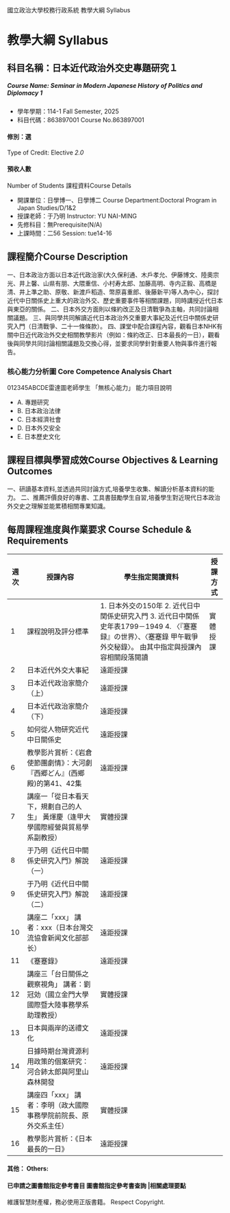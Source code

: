 國立政治大學校務行政系統 教學大綱 Syllabus
# 教學大綱 Syllabus
##  科目名稱：日本近代政治外交史專題研究１
#####  Course Name: Seminar in Modern Japanese History of Politics and Diplomacy 1
  * 學年學期：114-1 Fall Semester, 2025 
  * 科目代碼：863897001 Course No.863897001
#### 修別：選
Type of Credit: Elective 
_2.0_
#### 預收人數
Number of Students
課程資料Course Details
  * 開課單位：日學博一、日學博二 Course Department:Doctoral Program in Japan Studies/D/1&2 
  * 授課老師：于乃明 Instructor: YU NAI-MING 
  * 先修科目：無Prerequisite(N/A)
  * 上課時間：二56 Session: tue14-16
##  課程簡介Course Description
一、日本政治方面以日本近代政治家(大久保利通、木戶孝允、伊藤博文、陸奧宗光、井上馨、山県有朋、大隈重信、小村寿太郎、加藤高明、寺内正毅、高橋是清、井上準之助、原敬、新渡戶稻造、幣原喜重郎、後藤新平)等人為中心，探討近代中日關係史上重大的政治外交、歷史重要事件等相關課題，同時講授近代日本與東亞的關係。
二、日本外交方面則以條約改正及日清戰爭為主軸，共同討論相關議題。
三、與同學共同解讀近代日本政治外交重要大事紀及近代日中關係史研究入門（日清戰爭、二十一條條款）。
四、課堂中配合課程內容，觀看日本NHK有關中日近代政治外交史相關教學影片（例如：條約改正、日本最長的一日），觀看後與同學共同討論相關議題及交換心得，並要求同學針對重要人物與事件進行報告。
###  核心能力分析圖 Core Competence Analysis Chart
012345ABCDE雷達圖老師學生
「無核心能力」 
能力項目說明
  * A. 專題研究
  * B. 日本政治法律
  * C. 日本經濟社會
  * D. 日本外交安全
  * E. 日本歷史文化
##  課程目標與學習成效Course Objectives & Learning Outcomes 
一、研讀基本資料,並透過共同討論方式,培養學生收集、解讀分析基本資料的能力。
二、推薦評價良好的專書、工具書鼓勵學生自習,培養學生對近現代日本政治外交史之理解並能累積相關專業知識。
##  每周課程進度與作業要求 Course Schedule & Requirements
週次 |  授課內容 |  學生指定閱讀資料 |  授課方式  
---|---|---|---  
1 |  課程說明及評分標準 |  1. 日本外交の150年 2. 近代日中関係史研究入門 3. 近代日中関係史年表1799－1949 4. 〈『蹇蹇録』の世界〉、〈蹇蹇錄 甲午戰爭外交秘錄〉。 由其中指定與授課內容相關段落閱讀 |  實體授課  
2 |  日本近代外交大事紀 |  遠距授課  
3 |  日本近代政治家簡介（上） |  遠距授課  
4 |  日本近代政治家簡介（下） |  遠距授課  
5 |  如何從人物研究近代中日關係史 |  遠距授課  
6 |  教學影片賞析：《岩倉使節團劇情》：大河劇『西郷どん』(西鄉殿)的第41、42集 |  遠距授課  
7 |  講座一「從日本看天下，規劃自己的人生」 黃煇慶（逢甲大學國際經營與貿易學系副教授） |  實體授課  
8 |  于乃明《近代日中關係史研究入門》解說（一） |  遠距授課  
9 |  于乃明《近代日中關係史研究入門》解說（二） |  遠距授課  
10 |  講座二「xxx」 講者：xxx（日本台灣交流協會新闻文化部部长） |  遠距授課  
11 |  《蹇蹇錄》 |  遠距授課  
12 |  講座三「台日關係之觀察視角」 講者：劉冠効（國立金門大學國際暨大陸事務學系助理教授） |  實體授課  
13 |  日本與兩岸的送禮文化 |  遠距授課  
14 |  日據時期台灣資源利用政策的個案研究： 河合鈰太郎與阿里山森林開發 |  遠距授課  
15 |  講座四「xxx」 講者：李明（政大國際事務學院前院長、原外交系主任） |  實體授課  
16 |  教學影片賞析：《日本最長的一日》 |  遠距授課  
####  其他： Others:
####  已申請之圖書館指定參考書目  圖書館指定參考書查詢 |相關處理要點
維護智慧財產權，務必使用正版書籍。 Respect Copyright.